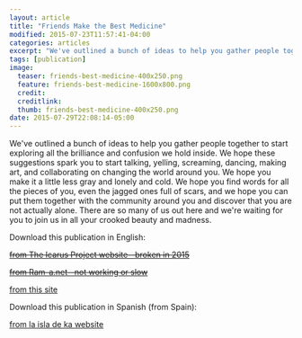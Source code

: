 ```yaml
---
layout: article
title: "Friends Make the Best Medicine"
modified: 2015-07-23T11:57:41-04:00
categories: articles
excerpt: "We've outlined a bunch of ideas to help you gather people together to start exploring all the brilliance and confusion we hold inside. We hope these suggestions spark you to start talking, yelling, screaming, dancing, making art, and collaborating on changing the world around you."
tags: [publication]
image:
  teaser: friends-best-medicine-400x250.png
  feature: friends-best-medicine-1600x800.png
  credit: 
  creditlink: 
  thumb: friends-best-medicine-400x250.png
date: 2015-07-29T22:08:14-05:00
---
```



We've outlined a bunch of ideas to help you gather people together to start exploring all the brilliance and confusion we hold inside. We hope these suggestions spark you to start talking, yelling, screaming, dancing, making art, and collaborating on changing the world around you. We hope you make it a little less gray and lonely and cold. We hope you find words for all the pieces of you, even the jagged ones full of scars, and we hope you can put them together with the community around you and discover that you are not actually alone. There are so many of us out here and we're waiting for you to join us in all your crooked beauty and madness.

Download this publication in English:

~~[from The Icarus Project website--broken in 2015](http://www.theicarusproject.net/icarus-downloads/friends-make-the-best-medicine)~~

~~[from Ram-a.net--not working or slow](http://ram-a.net/sites/default/files/FMTBM_final_wcovers.pdf)~~

[from this site](/images/fmtbm.pdf)

Download this publication in Spanish (from Spain):

[from la isla de ka website](https://laisladeka.wordpress.com/facilitacion-de-grupos/)
